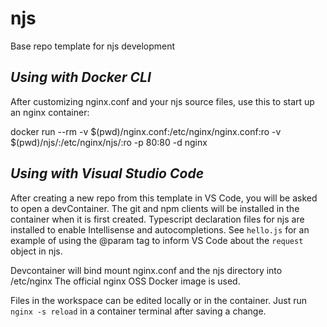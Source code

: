 # njs
Base repo template for njs development

*Using with Docker CLI*
---

After customizing nginx.conf and your njs source files, use this to start up an nginx container:

docker run --rm -v $(pwd)/nginx.conf:/etc/nginx/nginx.conf:ro  -v $(pwd)/njs/:/etc/nginx/njs/:ro -p 80:80 -d nginx

*Using with Visual Studio Code*
---

After creating a new repo from this template in VS Code, you will be asked to open a devContainer.  The git and npm clients will be installed in the container when it is first created. Typescript declaration files for njs are installed to enable Intellisense and autocompletions.  See `hello.js` for an example of using the @param tag to inform VS Code about the `request` object in njs.

Devcontainer will bind mount nginx.conf and the njs directory into /etc/nginx
The official nginx OSS Docker image is used.

Files in the workspace can be edited locally or in the container.  Just run `nginx -s reload` in a container terminal after saving a change.
